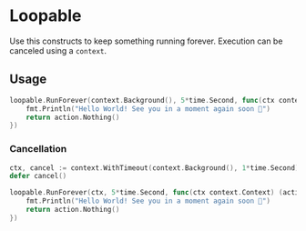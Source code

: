# Loopable

Use this constructs to keep something running forever.
Execution can be canceled using a `context`.

## Usage

```go
loopable.RunForever(context.Background(), 5*time.Second, func(ctx context.Context) (action.Result, error) {
    fmt.Println("Hello World! See you in a moment again soon 👋")
    return action.Nothing()
})
```

### Cancellation

```go
ctx, cancel := context.WithTimeout(context.Background(), 1*time.Second)
defer cancel()

loopable.RunForever(ctx, 5*time.Second, func(ctx context.Context) (action.Result, error) {
    fmt.Println("Hello World! See you in a moment again soon 👋")
    return action.Nothing()
})
```